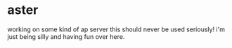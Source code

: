 # aster
working on some kind of ap server
this should never be used seriously! i'm just being silly and having fun over here.